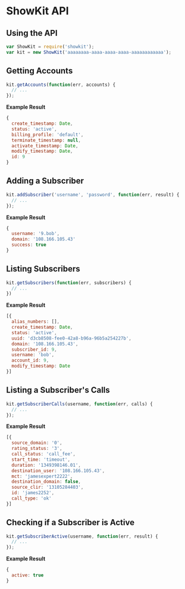# ShowKit API

## Using the API

```js
var ShowKit = require('showkit');
var kit = new ShowKit('aaaaaaaa-aaaa-aaaa-aaaa-aaaaaaaaaaaa');
```

## Getting Accounts

```js
kit.getAccounts(function(err, accounts) {
  // ...
});
```

__Example Result__

```js
{
  create_timestamp: Date,
  status: 'active',
  billing_profile: 'default',
  terminate_timestamp: null,
  activate_timestamp: Date,
  modify_timestamp: Date,
  id: 9
}
```

## Adding a Subscriber

```js
kit.addSubscriber('username', 'password', function(err, result) {
  // ...
});
```

__Example Result__

```js
{
  username: '9.bob',
  domain: '108.166.105.43'
  success: true
}
```

## Listing Subscribers

```js
kit.getSubscribers(function(err, subscribers) {
  // ...
})
```

__Example Result__

```js
[{
  alias_numbers: [],
  create_timestamp: Date,
  status: 'active',
  uuid: 'd3cb8508-fee0-42a8-b96a-96b5a254227b',
  domain: '108.166.105.43',
  subscriber_id: 9,
  username: 'bob',
  account_id: 9,
  modify_timestamp: Date
}]
```

## Listing a Subscriber's Calls

```js
kit.getSubscriberCalls(username, function(err, calls) {
  // ...
});
```

__Example Result__

```js
[{
  source_domain: '0',
  rating_status: '3',
  call_status: 'call_fee',
  start_time: 'timeout',
  duration: '1349398146.01',
  destination_user: '108.166.105.43',
  mct: 'jamesexpert2222',
  destination_domain: false,
  source_clir: '13105284403',
  id: 'james2252',
  call_type: 'ok'
}]
```

## Checking if a Subscriber is Active

```js
kit.getSubscriberActive(username, function(err, result) {
  // ...
});
```

__Example Result__

```js
{
  active: true
}
```
